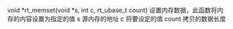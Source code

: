 void *rt_memset(void *s, int c, rt_ubase_t count)
设置内存数据，此函数将内存的内容设置为指定的值
s	源内存的地址
c	将要设定的值
count	拷贝的数据长度
